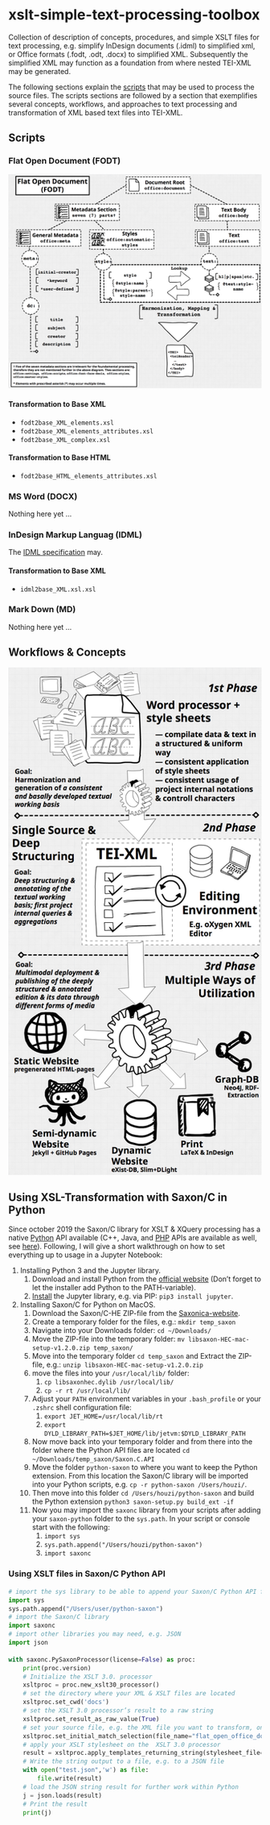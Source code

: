 # xslt-simple-text-processing-toolbox
Collection of description of concepts, procedures, and simple XSLT files for text processing, e.g. simplify InDesign documents (.idml) to simplified xml, or Office formats (.fodt, .odt, .docx) to simplified XML. Subsequently the simplified XML may function as a foundation from where nested TEI-XML may be generated.

The following sections explain the [scripts](#scripts) that may be used to process the source files. The scripts sections are followed by a section that exemplifies several concepts, workflows, and approaches to text processing and transformation of XML based text files into TEI-XML.

## Scripts

### Flat Open Document (FODT)

![Schematic diagram FODT](concepts/en--fodt_schema.png)

#### Transformation to Base XML

* `fodt2base_XML_elements.xsl`
* `fodt2base_XML_elements_attributes.xsl`
* `fodt2base_XML_complex.xsl`

#### Transformation to Base HTML

* `fodt2base_HTML_elements_attributes.xsl`

### MS Word (DOCX)

Nothing here yet …

### InDesign Markup Languag (IDML)

The [IDML specification](https://wwwimages.adobe.com/content/dam/acom/en/devnet/indesign/sdk/cs6/idml/idml-specification.pdf) may.

#### Transformation to Base XML

* `idml2base_XML.xsl.xsl`

### Mark Down (MD)

Nothing here yet …

## Workflows & Concepts

![Schematic diagram text processing to edition](concepts/en--mini_edition_workflow.png)

## Using XSL-Transformation with Saxon/C in Python

Since october 2019 the Saxon/C library for XSLT & XQuery processing has a native [Python](https://www.saxonica.com/saxon-c/doc/html/saxonc.html) API available (C++, Java, and [PHP](http://www.saxonica.com/saxon-c/doc/html/index.html#php-api) APIs are available as well, see [here](http://www.saxonica.com/saxon-c/index.xml)). Following, I will give a short walkthrough on how to set everything up to usage in a Jupyter Notebook:

1. Installing Python 3 and the Jupyter library.
    1. Download and install Python from the [official website](https://www.python.org/downloads/) (Don’t forget to let the installer add Python to the PATH-variable).
    1. [Install](https://jupyter.org/install) the Jupyter library, e.g. via PIP: `pip3 install jupyter`.
1. Installing Saxon/C for Python on MacOS.
    1. Download the Saxon/C-HE ZIP-file from the [Saxonica-website](http://www.saxonica.com/download/c.xml).
    1. Create a temporary folder for the files, e.g.: `mkdir temp_saxon`
    1. Navigate into your Downloads folder: `cd ~/Downloads/`
    1. Move the ZIP-file into the temporary folder: `mv libsaxon-HEC-mac-setup-v1.2.0.zip temp_saxon/`
    1. Move into the temporary folder `cd temp_saxon` and Extract the ZIP-file, e.g.: `unzip libsaxon-HEC-mac-setup-v1.2.0.zip`
    1. move the files into your `/usr/local/lib/` folder:
        1. `cp libsaxonhec.dylib /usr/local/lib/`
        1. `cp -r rt /usr/local/lib/`
    1. Adjust your `PATH` environment variables in your `.bash_profile` or your `.zshrc` shell configuration file:
        1. `export JET_HOME=/usr/local/lib/rt`
        1. `export DYLD_LIBRARY_PATH=$JET_HOME/lib/jetvm:$DYLD_LIBRARY_PATH`
    1. Now move back into your temporary folder and from there into the folder where the Python API files are located `cd ~/Downloads/temp_saxon/Saxon.C.API`
    1. Move the folder `python-saxon` to where you want to keep the Python extension. From this location the Saxon/C library will be imported into your Python scripts, e.g. `cp -r python-saxon /Users/houzi/`.
    1. Then move into this folder `cd /Users/houzi/python-saxon` and build the Python extension `python3 saxon-setup.py build_ext -if`
    1. Now you may import the `saxonc` library from your scripts after adding your `saxon-python` folder to the `sys.path`. In your script or console start with the following:
        1. `import sys`
        1. `sys.path.append("/Users/houzi/python-saxon")`
        1. `import saxonc`

### Using XSLT files in Saxon/C Python API

```Python
# import the sys library to be able to append your Saxon/C Python API folder to the library loading path
import sys
sys.path.append("/Users/user/python-saxon")
# import the Saxon/C library
import saxonc
# import other libraries you may need, e.g. JSON
import json

with saxonc.PySaxonProcessor(license=False) as proc:
    print(proc.version)
    # Initialize the XSLT 3.0. processor
    xsltproc = proc.new_xslt30_processor()
    # set the directory where your XML & XSLT files are located
    xsltproc.set_cwd('docs')
    # set the XSLT 3.0 processor’s result to a raw string
    xsltproc.set_result_as_raw_value(True)
    # set your source file, e.g. the XML file you want to transform, on the  XSLT 3.0 processor
    xsltproc.set_initial_match_selection(file_name="flat_open_office_document.fodt")
    # apply your XSLT stylesheet on the  XSLT 3.0 processor
    result = xsltproc.apply_templates_returning_string(stylesheet_file="fodt2base_json_reduced.xsl")
    # Write the string output to a file, e.g. to a JSON file
    with open("test.json",'w') as file:
        file.write(result)
    # load the JSON string result for further work within Python
    j = json.loads(result)
    # Print the result
    print(j)
```
